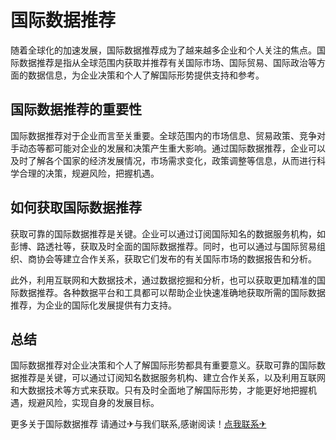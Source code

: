 # 国际数据推荐

随着全球化的加速发展，国际数据推荐成为了越来越多企业和个人关注的焦点。国际数据推荐是指从全球范围内获取并推荐有关国际市场、国际贸易、国际政治等方面的数据信息，为企业决策和个人了解国际形势提供支持和参考。

## 国际数据推荐的重要性

国际数据推荐对于企业而言至关重要。全球范围内的市场信息、贸易政策、竞争对手动态等都可能对企业的发展和决策产生重大影响。通过国际数据推荐，企业可以及时了解各个国家的经济发展情况，市场需求变化，政策调整等信息，从而进行科学合理的决策，规避风险，把握机遇。

## 如何获取国际数据推荐

获取可靠的国际数据推荐是关键。企业可以通过订阅国际知名的数据服务机构，如彭博、路透社等，获取及时全面的国际数据推荐。同时，也可以通过与国际贸易组织、商协会等建立合作关系，获取它们发布的有关国际市场的数据报告和分析。

此外，利用互联网和大数据技术，通过数据挖掘和分析，也可以获取更加精准的国际数据推荐。各种数据平台和工具都可以帮助企业快速准确地获取所需的国际数据推荐，为企业的国际化发展提供有力支持。

## 总结

国际数据推荐对企业决策和个人了解国际形势都具有重要意义。获取可靠的国际数据推荐是关键，可以通过订阅知名数据服务机构、建立合作关系，以及利用互联网和大数据技术等方式来获取。只有及时全面地了解国际形势，才能更好地把握机遇，规避风险，实现自身的发展目标。

更多关于国际数据推荐 请通过✈与我们联系,感谢阅读！[点我联系✈](https://www.G208.com)